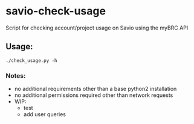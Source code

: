 # savio-check-usage
Script for checking account/project usage on Savio using the myBRC API


## Usage:
`./check_usage.py -h`

### Notes:
- no additional requirements other than a base python2 installation
- no additional permissions required other than network requests
- WIP:
  - test
  - add user queries
